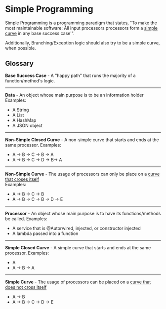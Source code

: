 # Simple Programming
Simple Programming is a programming paradigm that states, "To make the most maintainable software: All input processors processors form a [simple curve](https://mathworld.wolfram.com/SimpleCurve.html) in any base success case'". 

Additionally, Branching/Exception logic should also try to be a simple curve, when possible.

## Glossary ##

**Base Success Case** - A "happy path" that runs the majority of a function/method's logic.

---

**Data** - An object whose main purpose is to be an information holder
Examples:
* A String
* A List
* A HashMap
* A JSON object

---

**Non-Simple Closed Curve** - A non-simple curve that starts and ends at the same processor.
Examples:
* A -> B -> C -> B -> A
* A -> B -> C -> D -> B-> A

---

**Non-Simple Curve** - The usage of processors can only be place on a [curve that croses itself](https://mathworld.wolfram.com/SimpleCurve.html)  
Examples:
* A -> B -> C -> B
* A -> B -> C -> B -> D -> E

---

**Processor** - An object whose main purpose is to have its functions/methods be called. 
Examples:
* A service that is @Autorwired, injected, or constructor injected
* A lambda passed into a function

---

**Simple Closed Curve** - A simple curve that starts and ends at the same processor.
Examples:
* A
* A -> B -> A

---

**Simple Curve** - The usage of processors can be placed on a [curve that does not cross itself](https://mathworld.wolfram.com/SimpleCurve.html)
* A -> B
* A -> B -> C -> D -> E
